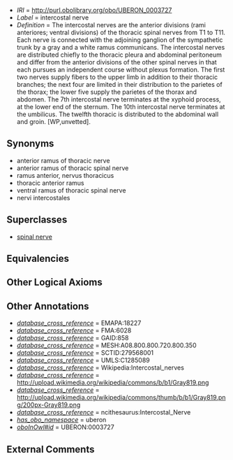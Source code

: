  * *IRI* = http://purl.obolibrary.org/obo/UBERON_0003727
 * *Label* = intercostal nerve
 * *Definition* = The intercostal nerves are the anterior divisions (rami anteriores; ventral divisions) of the thoracic spinal nerves from T1 to T11. Each nerve is connected with the adjoining ganglion of the sympathetic trunk by a gray and a white ramus communicans. The intercostal nerves are distributed chiefly to the thoracic pleura and abdominal peritoneum and differ from the anterior divisions of the other spinal nerves in that each pursues an independent course without plexus formation. The first two nerves supply fibers to the upper limb in addition to their thoracic branches; the next four are limited in their distribution to the parietes of the thorax; the lower five supply the parietes of the thorax and abdomen. The 7th intercostal nerve terminates at the xyphoid process, at the lower end of the sternum. The 10th intercostal nerve terminates at the umbilicus. The twelfth thoracic is distributed to the abdominal wall and groin. [WP,unvetted].

## Synonyms

 * anterior ramus of thoracic nerve
 * anterior ramus of thoracic spinal nerve
 * ramus anterior, nervus thoracicus
 * thoracic anterior ramus
 * ventral ramus of thoracic spinal nerve
 * nervi intercostales

## Superclasses

 * [spinal nerve](../../UBERON/80/UBERON_0001780.md)

## Equivalencies


## Other Logical Axioms


## Other Annotations

 * *[database_cross_reference](../../ef/oboInOwl#hasDbXref.md)* = EMAPA:18227
 * *[database_cross_reference](../../ef/oboInOwl#hasDbXref.md)* = FMA:6028
 * *[database_cross_reference](../../ef/oboInOwl#hasDbXref.md)* = GAID:858
 * *[database_cross_reference](../../ef/oboInOwl#hasDbXref.md)* = MESH:A08.800.800.720.800.350
 * *[database_cross_reference](../../ef/oboInOwl#hasDbXref.md)* = SCTID:279568001
 * *[database_cross_reference](../../ef/oboInOwl#hasDbXref.md)* = UMLS:C1285089
 * *[database_cross_reference](../../ef/oboInOwl#hasDbXref.md)* = Wikipedia:Intercostal_nerves
 * *[database_cross_reference](../../ef/oboInOwl#hasDbXref.md)* = http://upload.wikimedia.org/wikipedia/commons/b/b1/Gray819.png
 * *[database_cross_reference](../../ef/oboInOwl#hasDbXref.md)* = http://upload.wikimedia.org/wikipedia/commons/thumb/b/b1/Gray819.png/200px-Gray819.png
 * *[database_cross_reference](../../ef/oboInOwl#hasDbXref.md)* = ncithesaurus:Intercostal_Nerve
 * *[has_obo_namespace](../../ce/oboInOwl#hasOBONamespace.md)* = uberon
 * *[oboInOwl#id](../../id/oboInOwl#id.md)* = UBERON:0003727

## External Comments

